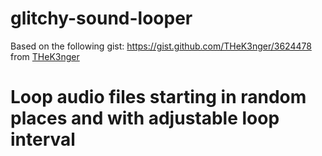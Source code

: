 # glitchy-sound-looper

Based on the following gist: https://gist.github.com/THeK3nger/3624478
from [THeK3nger](https://github.com/THeK3nger)

# Loop audio files starting in random places and with adjustable loop interval
